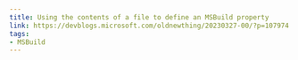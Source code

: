 ```yaml
---
title: Using the contents of a file to define an MSBuild property
link: https://devblogs.microsoft.com/oldnewthing/20230327-00/?p=107974
tags:
- MSBuild
---
```

